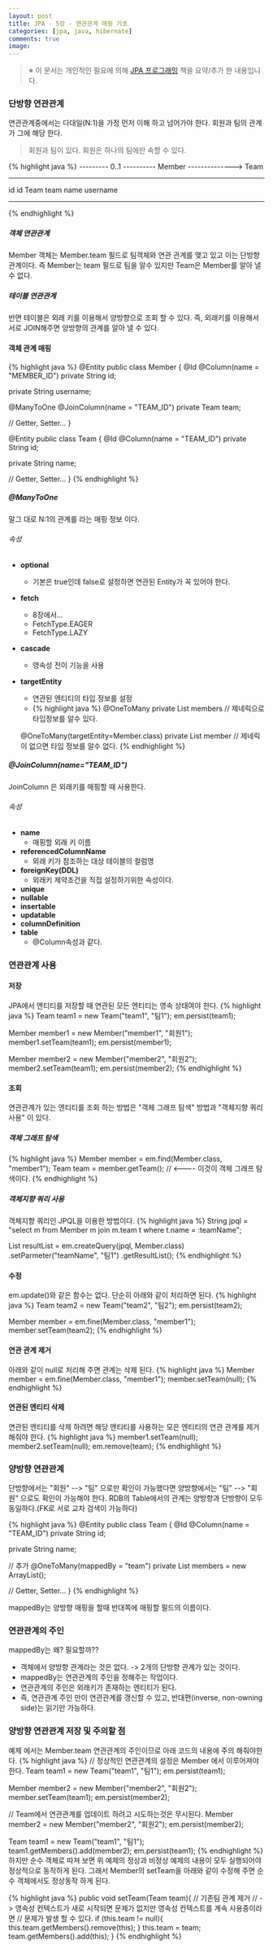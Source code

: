 ```yaml
---
layout: post
title: JPA - 5장 - 연관관계 매핑 기초
categories: [jpa, java, hibernate]
comments: true
image:
---
```

> ※ 이 문서는 개인적인 필요에 의해 [JPA 프로그래밍](http://www.acornpub.co.kr/book/jpa-programmig) 책을 요약/추가 한 내용입니다.

### 단방향 연관관계
연관관계중에서는 다대일(N:1)을 가정 먼저 이해 하고 넘어가야 한다. 회원과 팀의 관계가 그에 해당 한다.

> 회원과 팀이 있다.
> 회원은 하나의 팀에만 속할 수 있다.

{% highlight java %}
---------           0..1  ----------
Member    --------------> Team
---------                 ----------
id                        id
Team team                 name
username
---------                 ----------
{% endhighlight %}

##### 객체 연관관계
Member 객체는 Member.team 필드로 팀객체와 연관 관계를 맺고 있고 이는 단방향 관계이다.
즉 Member는 team 필드로 팀을 알수 있지만 Team은 Member를 알아 낼 수 없다.

##### 테이블 연관관계
반면 테이블은 외래 키를 이용해서 양방향으로 조회 할 수 있다. 즉, 외래키를 이용해서 서로 JOIN해주면 양방향의 관계를 알아 낼 수 있다.


#### 객체 관계 매핑
{% highlight java %}
@Entity
public class Member {
  @Id
  @Column(name = "MEMBER_ID")
  private String id;

  private String username;

  @ManyToOne
  @JoinColumn(name = "TEAM_ID")
  private Team team;

  // Getter, Setter...
}

@Entity
public class Team {
  @Id
  @Column(name = "TEAM_ID")
  private String id;

  private String name;

  // Getter, Setter...
}
{% endhighlight %}

##### @ManyToOne
말그 대로 N:1의 관계를 라는 매핑 정보 이다.

###### 속성
  * **optional**
    * 기본은 true인데 false로 설정하면 연관된 Entity가 꼭 있어야 한다.
  * **fetch**
    * 8장에서...
    * FetchType.EAGER
    * FetchType.LAZY
  * **cascade**
    * 영속성 전이 기능을 사용
  * **targetEntity**
    * 연관된 엔티티의 타입 정보를 설정
    * {% highlight java %}
    @OneToMany
    private List<Member> members  // 제네릭으로 타입정보를 알수 있다.

    @OneToMany(targetEntity=Member.class)
    private List member // 제네릭이 없으면 타입 정보를 알수 없다.
    {% endhighlight %}



##### @JoinColumn(name="TEAM_ID")
JoinColumn 은 외래키를 매핑할 때 사용한다.

###### 속성
  * **name**
    * 매핑할 외래 키 이름
  * **referencedColumnName**
    * 외래 키가 참조하는 대상 테이블의 컬럼명
  * **foreignKey(DDL)**
    * 외래키 제약조건을 직접 설정하기위한 속성이다.
  * **unique**
  * **nullable**
  * **insertable**
  * **updatable**
  * **columnDefinition**
  * **table**
    * @Column속성과 같다.

### 연관관계 사용
#### 저장
JPA에서 엔티티를 저장할 때 연관된 모든 엔티티는 영속 상태여야 한다.
{% highlight java %}
Team team1 = new Team("team1", "팀1");
em.persist(team1);

Member member1 = new Member("member1", "회원1");
member1.setTeam(team1);
em.persist(member1);

Member member2 = new Member("member2", "회원2");
member2.setTeam(team1);
em.persist(member2);
{% endhighlight %}

#### 조회
연관관계가 있는 엔티티를 조회 하는 방법은 "객체 그래프 탐색" 방법과 "객체지향 쿼리 사용" 이 있다.

##### 객체 그래프 탐색
{% highlight java %}
Member member = em.find(Member.class, "member1");
Team team = member.getTeam();   // <---- 이것이 객체 그래프 탐색이다.
{% endhighlight %}

##### 객체지향 쿼리 사용
객체지향 쿼리인 JPQL을 이용한 방법이다.
{% highlight java %}
String jpql = "select m from Member m join m.team t where t.name = :teamName";

List<Member> resultList = em.createQuery(jpql, Member.class)
                          .setParmeter("teamName", "팀1")
                          .getResultList();
{% endhighlight %}

#### 수정
em.update()와 같은 함수는 없다. 단순히 아래와 같이 처리하면 된다.
{% highlight java %}
Team team2 = new Team("team2", "팀2");
em.persist(team2);

Member member = em.fine(Member.class, "member1");
member.setTeam(team2);
{% endhighlight %}

#### 연관 관계 제거
아래와 같이 null로 처리해 주면 관계는 삭제 된다.
{% highlight java %}
Member member = em.fine(Member.class, "member1");
member.setTeam(null);
{% endhighlight %}

#### 연관된 엔티티 삭제
연관된 엔티티를 삭제 하려면 해당 엔티티를 사용하는 모은 엔티티의 연관 관계를 제거 해줘야 한다.
{% highlight java %}
member1.setTeam(null);
member2.setTeam(null);
em.remove(team);
{% endhighlight %}


### 양방향 연관관계
단방향에서는 "회원" --> "팀" 으로만 확인이 가능했다면 양방향에서는 "팀" --> "회원" 으로도 확인이 가능해야 한다.
RDB의 Table에서의 관계는 양방향과 단방향이 모두 동일하다.(FK로 서로 교차 검색이 가능하다)

{% highlight java %}
@Entity
public class Team {
  @Id
  @Column(name = "TEAM_ID")
  private String id;

  private String name;

  // 추가
  @OneToMany(mappedBy = "team")
  private List<Member> members = new ArrayList<Member>();

  // Getter, Setter...
}
{% endhighlight %}

mappedBy는 양방향 매핑을 할때 반대쪽에 매핑할 필드의 이름이다.

### 연관관계의 주인
mappedBy는 왜? 필요할까??
  * 객체에서 양방향 관계라는 것은 없다. -> 2개의 단방향 관계가 있는 것이다.
  * mappedBy는 연관관계의 주인을 정해주는 작업이다.
  * 연관관계의 주인은 외래키가 존재하는 엔티티가 된다.
  * 즉, 연관관계 주인 만이 연관관계를 갱신할 수 있고, 반대편(inverse, non-owning side)는 읽기만 가능하다.

### 양방향 연관관계 저장 및 주의할 점
예제 에서는 Member.team 연관관계의 주인이므로 아래 코드의 내용에 주의 해줘야한다.
{% highlight java %}
// 정상적인 연관관계의 설정은 Member 에서 이루어져야 한다.
Team team1 = new Team("team1", "팀1");
em.persist(team1);

Member member2 = new Member("member2", "회원2");
member.setTeam(team1);
em.persist(member2);

// Team에서 연관관계를 업데이트 하려고 시도하는것은 무시된다.
Member member2 = new Member("member2", "회원2");
em.persist(member2);

Team team1 = new Team("team1", "팀1");
team1.getMembers().add(member2);
em.persist(team1);
{% endhighlight %}
하지만 순수 객체로 따져 보면 위 예제의 정상과 비정상 예제의 내용이 모두 실행되어야 정상적으로 동작하게 된다.
그래서 Member의 setTeam을 아래와 같이 수정해 주면 순수 객체에서도 정상동작 하게 된다.

{% highlight java %}
public void setTeam(Team team){
  // 기존팀 관계 제거
  //   -> 영속성 컨텍스트가 새로 시작되면 문제가 없지만 영속성 컨텍스트를 계속 사용중이라면
  //      문제가 발생 할 수 있다.
  if (this.team != null){
      this.team.getMembers().remove(this);
  }
  this.team = team;
  team.getMembers().add(this);
}
{% endhighlight %}




<!--more-->
